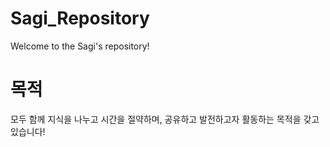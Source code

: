 # Sagi_Repository

Welcome to the Sagi's repository! 

# 목적
 모두 함께 지식을 나누고 시간을 절약하며, 공유하고 발전하고자 활동하는 목적을 갖고 있습니다!
